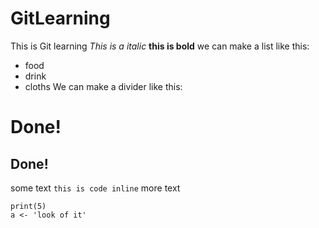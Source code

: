 # GitLearning
This is Git learning
*This is a italic*
**this is bold**
we can make a list like this:
* food
* drink
* cloths
We can make a divider like this:

# Done!
## Done!

some text `this is code inline` more text

```{r}
print(5)
a <- 'look of it'
```
